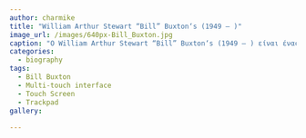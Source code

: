 ```yaml
---
author: charmike
title: "William Arthur Stewart “Bill” Buxton‘s (1949 – )"
image_url: /images/640px-Bill_Buxton.jpg
caption: "O William Arthur Stewart “Bill” Buxton‘s (1949 – ) είναι ένας από τους πρωτοπόρους επιστήμονες στον τομέα της επικοινωνίας ανθρώπου-υπολογιστή και είναι ο πατέρας του multi-touch interface που χρησιμοποιείται στα trackpads και στις οθόνες αφής."
categories:
  - biography
tags:
  - Bill Buxton
  - Multi-touch interface
  - Touch Screen
  - Trackpad
gallery:
  
---
```



